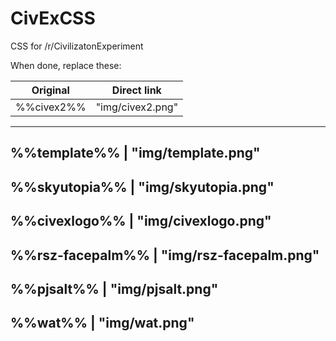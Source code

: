 # CivExCSS
CSS for /r/CivilizatonExperiment

When done, replace these:

**Original** | **Direct link**
-------------|----------------
%%civex2%% | "img/civex2.png"
------------------------------
%%template%% | "img/template.png"
------------------------------
%%skyutopia%% | "img/skyutopia.png"
------------------------------
%%civexlogo%% | "img/civexlogo.png"
------------------------------
%%rsz-facepalm%% | "img/rsz-facepalm.png"
------------------------------
%%pjsalt%% | "img/pjsalt.png"
------------------------------
%%wat%% | "img/wat.png"
------------------------------